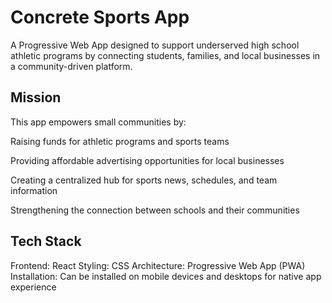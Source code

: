 # Concrete Sports App

A Progressive Web App designed to support underserved high school athletic programs by connecting students, families, and local businesses in a community-driven platform.

## Mission
This app empowers small communities by:

Raising funds for athletic programs and sports teams

Providing affordable advertising opportunities for local businesses

Creating a centralized hub for sports news, schedules, and team information

Strengthening the connection between schools and their communities

## Tech Stack

Frontend: React
Styling: CSS
Architecture: Progressive Web App (PWA)
Installation: Can be installed on mobile devices and desktops for native app experience
